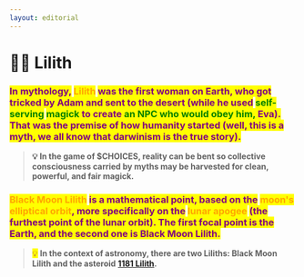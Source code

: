 ```yaml
---
layout: editorial
---
```


# 🏴‍☠️ Lilith

### <mark style="color:purple;">In mythology,</mark> <mark style="color:orange;">Lilith</mark> <mark style="color:purple;">was the first woman on Earth, who got tricked by Adam and sent to the desert (while he used</mark> <mark style="color:green;">self-serving</mark> <mark style="color:green;"></mark><mark style="color:green;"><mark style="color:purple;"><mark style="color:purple;"></mark> <mark style="color:green;"></mark><mark style="color:green;">magick</mark> <mark style="color:green;"></mark><mark style="color:green;"><mark style="color:purple;"><mark style="color:purple;"></mark> <mark style="color:purple;"></mark><mark style="color:purple;">to create</mark> <mark style="color:green;">an NPC who would obey him,</mark> <mark style="color:purple;">Eva). That was the premise of how humanity started (well, this is a myth, we all know that darwinism is the true story).</mark>



> **💡 In the game of $CHOICES, reality can be bent so collective consciousness carried by myths may be harvested for clean, powerful, and fair magick.**

### <mark style="color:orange;">Black Moon Lilith</mark> <mark style="color:purple;">is a mathematical point, based on the</mark> <mark style="color:orange;">moon's elliptical orbit</mark><mark style="color:purple;">, more specifically on the</mark> <mark style="color:orange;">lunar apogee</mark> <mark style="color:purple;">(the furthest point of the lunar orbit). The first focal point is the Earth, and the second one is Black Moon Lilith.</mark>

<mark style="color:purple;"></mark>

> <mark style="color:purple;">💡</mark> **In the context of astronomy, there are two Liliths: Black Moon Lilith and the asteroid** [**1181 Lilith**](https://en.wikipedia.org/wiki/1181\_Lilith)**.**
